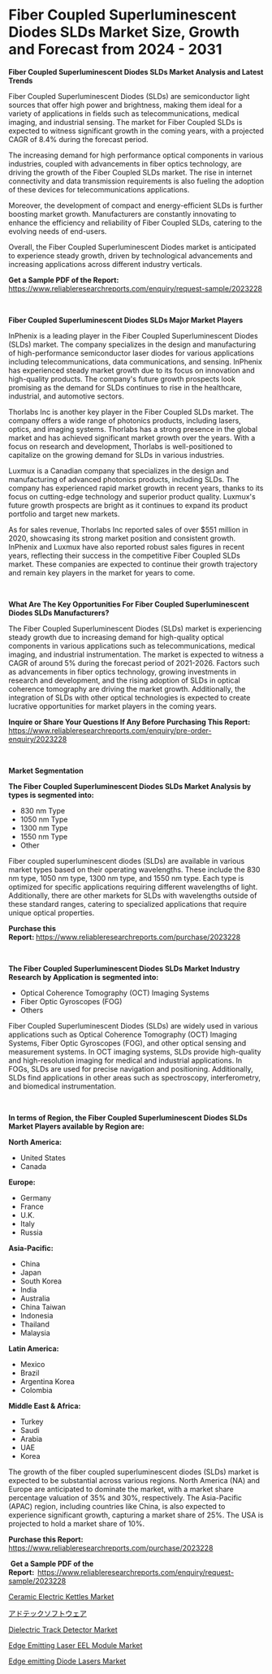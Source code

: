 <p><h1>Fiber Coupled Superluminescent Diodes SLDs Market Size, Growth and Forecast from 2024 - 2031</h1></p><p><strong>Fiber Coupled Superluminescent Diodes SLDs Market Analysis and Latest Trends</strong></p>
<p><p>Fiber Coupled Superluminescent Diodes (SLDs) are semiconductor light sources that offer high power and brightness, making them ideal for a variety of applications in fields such as telecommunications, medical imaging, and industrial sensing. The market for Fiber Coupled SLDs is expected to witness significant growth in the coming years, with a projected CAGR of 8.4% during the forecast period.</p><p>The increasing demand for high performance optical components in various industries, coupled with advancements in fiber optics technology, are driving the growth of the Fiber Coupled SLDs market. The rise in internet connectivity and data transmission requirements is also fueling the adoption of these devices for telecommunications applications.</p><p>Moreover, the development of compact and energy-efficient SLDs is further boosting market growth. Manufacturers are constantly innovating to enhance the efficiency and reliability of Fiber Coupled SLDs, catering to the evolving needs of end-users.</p><p>Overall, the Fiber Coupled Superluminescent Diodes market is anticipated to experience steady growth, driven by technological advancements and increasing applications across different industry verticals.</p></p>
<p><strong>Get a Sample PDF of the Report:&nbsp;</strong> <a href="https://www.reliableresearchreports.com/enquiry/request-sample/2023228">https://www.reliableresearchreports.com/enquiry/request-sample/2023228</a></p>
<p>&nbsp;</p>
<p><strong>Fiber Coupled Superluminescent Diodes SLDs Major Market Players</strong></p>
<p><p>InPhenix is a leading player in the Fiber Coupled Superluminescent Diodes (SLDs) market. The company specializes in the design and manufacturing of high-performance semiconductor laser diodes for various applications including telecommunications, data communications, and sensing. InPhenix has experienced steady market growth due to its focus on innovation and high-quality products. The company's future growth prospects look promising as the demand for SLDs continues to rise in the healthcare, industrial, and automotive sectors.</p><p>Thorlabs Inc is another key player in the Fiber Coupled SLDs market. The company offers a wide range of photonics products, including lasers, optics, and imaging systems. Thorlabs has a strong presence in the global market and has achieved significant market growth over the years. With a focus on research and development, Thorlabs is well-positioned to capitalize on the growing demand for SLDs in various industries.</p><p>Luxmux is a Canadian company that specializes in the design and manufacturing of advanced photonics products, including SLDs. The company has experienced rapid market growth in recent years, thanks to its focus on cutting-edge technology and superior product quality. Luxmux's future growth prospects are bright as it continues to expand its product portfolio and target new markets.</p><p>As for sales revenue, Thorlabs Inc reported sales of over $551 million in 2020, showcasing its strong market position and consistent growth. InPhenix and Luxmux have also reported robust sales figures in recent years, reflecting their success in the competitive Fiber Coupled SLDs market. These companies are expected to continue their growth trajectory and remain key players in the market for years to come.</p></p>
<p>&nbsp;</p>
<p><strong>What Are The Key Opportunities For Fiber Coupled Superluminescent Diodes SLDs Manufacturers?</strong></p>
<p><p>The Fiber Coupled Superluminescent Diodes (SLDs) market is experiencing steady growth due to increasing demand for high-quality optical components in various applications such as telecommunications, medical imaging, and industrial instrumentation. The market is expected to witness a CAGR of around 5% during the forecast period of 2021-2026. Factors such as advancements in fiber optics technology, growing investments in research and development, and the rising adoption of SLDs in optical coherence tomography are driving the market growth. Additionally, the integration of SLDs with other optical technologies is expected to create lucrative opportunities for market players in the coming years.</p></p>
<p><strong>Inquire or Share Your Questions If Any Before Purchasing This Report:</strong> <a href="https://www.reliableresearchreports.com/enquiry/pre-order-enquiry/2023228">https://www.reliableresearchreports.com/enquiry/pre-order-enquiry/2023228</a></p>
<p>&nbsp;</p>
<p><strong>Market Segmentation</strong></p>
<p><strong>The Fiber Coupled Superluminescent Diodes SLDs Market Analysis by types is segmented into:</strong></p>
<p><ul><li>830 nm Type</li><li>1050 nm Type</li><li>1300 nm Type</li><li>1550 nm Type</li><li>Other</li></ul></p>
<p><p>Fiber coupled superluminescent diodes (SLDs) are available in various market types based on their operating wavelengths. These include the 830 nm type, 1050 nm type, 1300 nm type, and 1550 nm type. Each type is optimized for specific applications requiring different wavelengths of light. Additionally, there are other markets for SLDs with wavelengths outside of these standard ranges, catering to specialized applications that require unique optical properties.</p></p>
<p><strong>Purchase this Report:&nbsp;</strong><a href="https://www.reliableresearchreports.com/purchase/2023228">https://www.reliableresearchreports.com/purchase/2023228</a></p>
<p>&nbsp;</p>
<p><strong>The Fiber Coupled Superluminescent Diodes SLDs Market Industry Research by Application is segmented into:</strong></p>
<p><ul><li>Optical Coherence Tomography (OCT) Imaging Systems</li><li>Fiber Optic Gyroscopes (FOG)</li><li>Others</li></ul></p>
<p><p>Fiber Coupled Superluminescent Diodes (SLDs) are widely used in various applications such as Optical Coherence Tomography (OCT) Imaging Systems, Fiber Optic Gyroscopes (FOG), and other optical sensing and measurement systems. In OCT imaging systems, SLDs provide high-quality and high-resolution imaging for medical and industrial applications. In FOGs, SLDs are used for precise navigation and positioning. Additionally, SLDs find applications in other areas such as spectroscopy, interferometry, and biomedical instrumentation.</p></p>
<p>&nbsp;</p>
<p><strong>In terms of Region, the Fiber Coupled Superluminescent Diodes SLDs Market Players available by Region are:</strong></p>
<p>
    <p> <strong> North America: </strong>
        <ul>
            <li>United States</li>
            <li>Canada</li>
        </ul>
        </p> 
    <p> <strong> Europe: </strong>
        <ul>
            <li>Germany</li>
            <li>France</li>
            <li>U.K.</li>
            <li>Italy</li>
            <li>Russia</li>
        </ul>
        </p> 
    <p> <strong> Asia-Pacific: </strong>
        <ul>
            <li>China</li>
            <li>Japan</li>
            <li>South Korea</li>
            <li>India</li>
            <li>Australia</li>
            <li>China Taiwan</li>
            <li>Indonesia</li>
            <li>Thailand</li>
            <li>Malaysia</li>
        </ul>
        </p> 
    <p> <strong> Latin America: </strong>
        <ul>
            <li>Mexico</li>
            <li>Brazil</li>
            <li>Argentina Korea</li>
            <li>Colombia</li>
        </ul>
        </p> 
    <p> <strong> Middle East & Africa: </strong>
        <ul>
            <li>Turkey</li>
            <li>Saudi</li>
            <li>Arabia</li>
            <li>UAE</li>
            <li>Korea</li>
        </ul>
    </p>
    </p>
<p><p>The growth of the fiber coupled superluminescent diodes (SLDs) market is expected to be substantial across various regions. North America (NA) and Europe are anticipated to dominate the market, with a market share percentage valuation of 35% and 30%, respectively. The Asia-Pacific (APAC) region, including countries like China, is also expected to experience significant growth, capturing a market share of 25%. The USA is projected to hold a market share of 10%.</p></p>
<p><strong>Purchase this Report: </strong><a href="https://www.reliableresearchreports.com/purchase/2023228">https://www.reliableresearchreports.com/purchase/2023228</a></p>
<p>&nbsp;<strong>Get a Sample PDF of the Report:&nbsp;&nbsp;</strong><a href="https://www.reliableresearchreports.com/enquiry/request-sample/2023228">https://www.reliableresearchreports.com/enquiry/request-sample/2023228</a></p>
<p><strong></strong></p>
<p><p><a href="https://silk-columnist-571.notion.site/Ceramic-Electric-Kettles-Market-Size-Market-Trends-and-Growth-Outlook-forecasted-for-period-from-2-00c735c1e14f4af2b203972ad2c0f157">Ceramic Electric Kettles Market</a></p><p><a href="https://medium.com/@skylardaniel70/ad-tech-software%E5%B8%82%E5%A0%B4-%E7%AB%B6%E4%BA%89%E5%88%86%E6%9E%90-%E5%B8%82%E5%A0%B4%E3%83%88%E3%83%AC%E3%83%B3%E3%83%89-2031%E5%B9%B4%E3%81%BE%E3%81%A7%E3%81%AE%E4%BA%88%E6%B8%AC-fa431cf2f783">アドテックソフトウェア</a></p><p><a href="https://view.publitas.com/reportprime-1/dielectric-track-detector-market-size-evaluating-its-market-trends-growth-and-projections-2024-2031/">Dielectric Track Detector Market</a></p><p><a href="https://github.com/pjcfca/Market-Research-Report-List-1/blob/main/edge-emitting-laser-eel-module-market.md">Edge Emitting Laser EEL Module Market</a></p><p><a href="https://github.com/johnbach50/Market-Research-Report-List-2/blob/main/edge-emitting-diode-lasers-market.md">Edge emitting Diode Lasers Market</a></p></p>